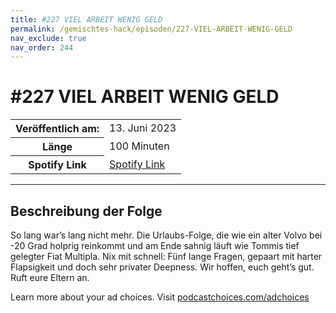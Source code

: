 ```yaml
---
title: #227 VIEL ARBEIT WENIG GELD
permalink: /gemischtes-hack/episoden/227-VIEL-ARBEIT-WENIG-GELD
nav_exclude: true
nav_order: 244
---
```


# #227 VIEL ARBEIT WENIG GELD
<table class="resp-table dcf-table dcf-table-responsive dcf-table-bordered dcf-table-striped dcf-w-100%">
                    <tbody>
                        <tr>
                            <th scope="row">Veröffentlich am:</th>
                            <td data-label="Veröffentlich am:">13. Juni 2023</td>
                        </tr>
                        <tr>
                            <th scope="row">Länge </th>
                            <td data-label="Länge ">100 Minuten</td>
                        </tr><tr>
                                <th scope="row">Spotify Link</th>
                                <td data-label="Spotify Link"><a href="https://open.spotify.com/episode/0iIEJKvYzyqj6qhZwsnvZM">Spotify Link</a></td>
                            </tr></tbody>
                </table>

***

## Beschreibung der Folge

<div>
<p>So lang war’s lang nicht mehr. Die Urlaubs-Folge, die wie ein alter Volvo bei -20 Grad holprig reinkommt und am Ende sahnig läuft wie Tommis tief gelegter Fiat Multipla. Nix mit schnell: Fünf lange Fragen, gepaart mit harter Flapsigkeit und doch sehr privater Deepness. Wir hoffen, euch geht’s gut. Ruft eure Eltern an.</p><p> </p><p>Learn more about your ad choices. Visit <a href="https://podcastchoices.com/adchoices" rel="nofollow">podcastchoices.com/adchoices</a></p>  
</div>

